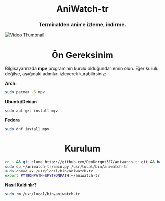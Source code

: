 <h1 align="center">
<strong> AniWatch-tr </strong>
</h1>

<h3 align="center">
    Terminalden anime izleme, indirme.
</h3>

[![Video Thumbnail](https://github.com/user-attachments/assets/514c2fbb-2f04-4bac-84c3-32c4d563caa3)](https://github.com/user-attachments/assets/514c2fbb-2f04-4bac-84c3-32c4d563caa3)

<h1 align="center">
    <b>Ön Gereksinim</b>
</h1>

Bilgisayarınızda **mpv** programının kurulu olduğundan emin olun. Eğer kurulu değilse, aşağıdaki adımları izleyerek kurabilirsiniz:

**Arch:**
```bash
sudo pacman -S mpv
```
**Ubuntu/Debian**
```bash
sudo apt-get install mpv
```
**Fedora**
```bash
sudo dnf install mpv
```
<h1 align="center">
    <b>Kurulum</b>
</h1>

```bash
cd ~ && git clone https://github.com/DeoDorqnt387/aniwatch-tr.git && bash aniwatch-tr/install.sh
sudo cp ~/aniwatch-tr/main.py /usr/local/bin/aniwatch-tr
sudo chmod +x /usr/local/bin/aniwatch-tr
export PYTHONPATH=$PYTHONPATH:~/aniwatch-tr
```
**Nasıl Kaldırılır?**
```bash
sudo rm /usr/local/bin/aniwatch-tr
```
